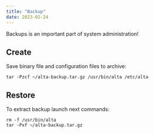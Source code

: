 ```yaml
---
title: "Backup"
date: 2023-02-24
---
```


Backups is an important part of system administration!

## Create

Save binary file and configuration files to archive:

```
tar -Pzcf ~/alta-backup.tar.gz /usr/bin/alta /etc/alta
```

## Restore

To extract backup launch next commands:

```
rm -f /usr/bin/alta
tar -Pxf ~/alta-backup.tar.gz
```